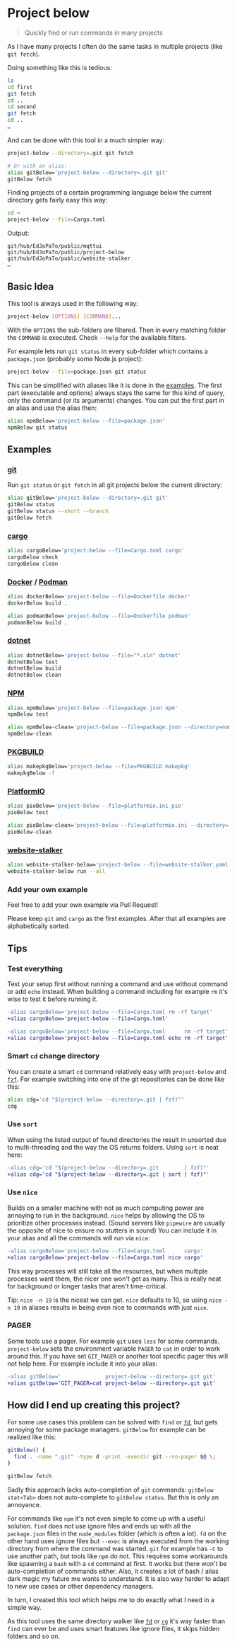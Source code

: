 # Project below

> Quickly find or run commands in many projects

As I have many projects I often do the same tasks in multiple projects (like `git fetch`).

Doing something like this is tedious:

```bash
ls
cd first
git fetch
cd ..
cd second
git fetch
cd ..
…
```

And can be done with this tool in a much simpler way:

```bash
project-below --directory=.git git fetch

# Or with an alias:
alias gitBelow='project-below --directory=.git git'
gitBelow fetch
```

Finding projects of a certain programming language below the current directory gets fairly easy this way:

```bash
cd ~
project-below --file=Cargo.toml
```

Output:

```plaintext
git/hub/EdJoPaTo/public/mqttui
git/hub/EdJoPaTo/public/project-below
git/hub/EdJoPaTo/public/website-stalker
…
```

## Basic Idea

This tool is always used in the following way:

```bash
project-below [OPTIONS] [COMMAND]...
```

With the `OPTIONS` the sub-folders are filtered.
Then in every matching folder the `COMMAND` is executed.
Check `--help` for the available filters.

For example lets run `git status` in every sub-folder which contains a `package.json` (probably some Node.js project):

```bash
project-below --file=package.json git status
```

This can be simplified with aliases like it is done in the [examples](#examples).
The first part (executable and options) always stays the same for this kind of query, only the command (or its arguments) changes.
You can put the first part in an alias and use the alias then:

```bash
alias npmBelow='project-below --file=package.json'
npmBelow git status
```

## Examples

### [git](https://git-scm.com/)

Run `git status` or `git fetch` in all git projects below the current directory:

```bash
alias gitBelow='project-below --directory=.git git'
gitBelow status
gitBelow status --short --branch
gitBelow fetch
```

### [cargo](https://doc.rust-lang.org/cargo/)

```bash
alias cargoBelow='project-below --file=Cargo.toml cargo'
cargoBelow check
cargoBelow clean
```

### [Docker](https://www.docker.com/) / [Podman](https://podman.io/)

```bash
alias dockerBelow='project-below --file=Dockerfile docker'
dockerBelow build .

alias podmanBelow='project-below --file=Dockerfile podman'
podmanBelow build .
```

### [dotnet](https://docs.microsoft.com/en-us/dotnet/core/tools/)

```bash
alias dotnetBelow='project-below --file="*.sln" dotnet'
dotnetBelow test
dotnetBelow build
dotnetBelow clean
```

### [NPM](https://www.npmjs.com/)

```bash
alias npmBelow='project-below --file=package.json npm'
npmBelow test

alias npmBelow-clean='project-below --file=package.json --directory=node_modules rm -rf node_modules'
npmBelow-clean
```

### [PKGBUILD](https://wiki.archlinux.org/title/PKGBUILD)

```bash
alias makepkgBelow='project-below --file=PKGBUILD makepkg'
makepkgBelow -f
```

### [PlatformIO](https://platformio.org/)

```bash
alias pioBelow='project-below --file=platformio.ini pio'
pioBelow test

alias pioBelow-clean='project-below --file=platformio.ini --directory=.pio rm -rf .pio'
pioBelow-clean
```

### [website-stalker](https://github.com/EdJoPaTo/website-stalker)

```bash
alias website-stalker-below='project-below --file=website-stalker.yaml website-stalker'
website-stalker-below run --all
```

### Add your own example

Feel free to add your own example via Pull Request!

Please keep `git` and `cargo` as the first examples.
After that all examples are alphabetically sorted.

## Tips

### Test everything

Test your setup first without running a command and use without command or add `echo` instead.
When building a command including for example `rm` it's wise to test it before running it.

```diff
-alias cargoBelow='project-below --file=Cargo.toml rm -rf target'
+alias cargoBelow='project-below --file=Cargo.toml'
```

```diff
-alias cargoBelow='project-below --file=Cargo.toml      rm -rf target'
+alias cargoBelow='project-below --file=Cargo.toml echo rm -rf target'
```

### Smart `cd` change directory

You can create a smart `cd` command relatively easy with `project-below` and [`fzf`](https://github.com/junegunn/fzf).
For example switching into one of the git repositories can be done like this:

```bash
alias cdg='cd "$(project-below --directory=.git | fzf)"'
cdg
```

### Use `sort`

When using the listed output of found directories the result in unsorted due to multi-threading and the way the OS returns folders.
Using `sort` is neat here:

```diff
-alias cdg='cd "$(project-below --directory=.git        | fzf)"'
+alias cdg='cd "$(project-below --directory=.git | sort | fzf)"'
```

### Use `nice`

Builds on a smaller machine with not as much computing power are annoying to run in the background.
`nice` helps by allowing the OS to prioritize other processes instead. (Sound servers like `pipewire` are usually the opposite of nice to ensure no stutters in sound)
You can include it in your alias and all the commands will run via `nice`:

```diff
-alias cargoBelow='project-below --file=Cargo.toml      cargo'
+alias cargoBelow='project-below --file=Cargo.toml nice cargo'
```

This way processes will still take all the resources, but when multiple processes want them, the nicer one won't get as many. This is really neat for background or longer tasks that aren't time-critical.

Tip: `nice -n 19` is the nicest we can get. `nice` defaults to 10, so using `nice -n 19` in aliases results in being even nice to commands with just `nice`.

### PAGER

Some tools use a pager.
For example `git` uses `less` for some commands.
`project-below` sets the environment variable `PAGER` to `cat` in order to work around this.
If you have set `GIT_PAGER` or another tool specific pager this will not help here.
For example include it into your alias:

```diff
-alias gitBelow='              project-below --directory=.git git'
+alias gitBelow='GIT_PAGER=cat project-below --directory=.git git'
```

## How did I end up creating this project?

For some use cases this problem can be solved with `find` or [`fd`](https://github.com/sharkdp/fd), but gets annoying for some package managers.
`gitBelow` for example can be realized like this:

```bash
gitBelow() {
  find . -name ".git" -type d -print -execdir git --no-pager $@ \;
}

gitBelow fetch
```

Sadly this approach lacks auto-completion of `git` commands: `gitBelow stat<Tab>` does not auto-complete to `gitBelow status`.
But this is only an annoyance.

For commands like `npm` it's not even simple to come up with a useful solution.
`find` does not use ignore files and ends up with all the `package.json` files in the `node_modules` folder (which is often a lot).
`fd` on the other hand uses ignore files but `--exec` is always executed from the working directory from where the command was started.
`git` for example has `-C` to use another path, but tools like `npm` do not.
This requires some workarounds like spawning a `bash` with a `cd` command at first.
It works but there won't be auto-completion of commands either.
Also, it creates a lot of bash / alias dark magic my future me wants to understand.
It is also way harder to adapt to new use cases or other dependency managers.

In turn, I created this tool which helps me to do exactly what I need in a simple way.

As this tool uses the same directory walker like [`fd`](https://github.com/sharkdp/fd) or [`rg`](https://github.com/BurntSushi/ripgrep) it's way faster than `find` can ever be and uses smart features like ignore files, it skips hidden folders and so on.
